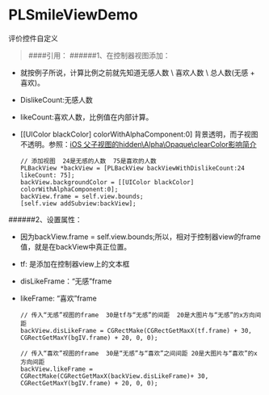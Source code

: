 # PLSmileViewDemo
评价控件自定义
>####引用：
######1、在控制器视图添加：
* 就按例子所说，计算比例之前就先知道无感人数 \ 喜欢人数 \ 总人数(无感 + 喜欢)。
* DislikeCount:无感人数   
* likeCount:喜欢人数，比例值在内部计算。
* [[UIColor blackColor] colorWithAlphaComponent:0] 背景透明，而子视图不透明。参照：[iOS 父子视图的hidden\Alpha\Opaque\clearColor影响简介](http://www.jianshu.com/p/96d9643e43fa)
     
      // 添加视图  24是无感的人数  75是喜欢的人数
      PLBackView *backView = [PLBackView backViewWithDislikeCount:24 likeCount: 75];
      backView.backgroundColor = [[UIColor blackColor] colorWithAlphaComponent:0];
      backView.frame = self.view.bounds;
      [self.view addSubview:backView];

######2、设置属性：
 * 因为backView.frame = self.view.bounds;所以，相对于控制器view的frame值，就是在backView中真正位置。
* tf: 是添加在控制器view上的文本框
* disLikeFrame：“无感”frame
* likeFrame:  “喜欢”frame

      // 传入“无感”视图的frame  30是tf与“无感”的间距  20是大图片与“无感”的x方向间距
      backView.disLikeFrame = CGRectMake(CGRectGetMaxX(tf.frame) + 30, CGRectGetMaxY(bgIV.frame) + 20, 0, 0);
    
      // 传入“喜欢”视图的frame  30是“无感”与“喜欢”之间间距 20是大图片与“喜欢”的x方向间距
      backView.likeFrame = CGRectMake(CGRectGetMaxX(backView.disLikeFrame)+ 30, CGRectGetMaxY(bgIV.frame) + 20, 0, 0);
